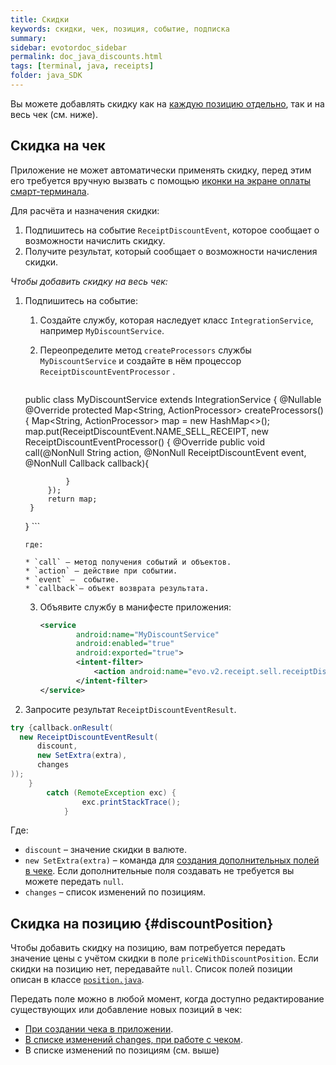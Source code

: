```yaml
---
title: Скидки
keywords: скидки, чек, позиция, событие, подписка
summary:
sidebar: evotordoc_sidebar
permalink: doc_java_discounts.html
tags: [terminal, java, receipts]
folder: java_SDK
---
```


Вы можете добавлять скидку как на [каждую позицию отдельно](./doc_java_discounts.html#discountPosition), так и на весь чек (см. ниже).

## Скидка на чек

Приложение не может автоматически применять скидку, перед этим его требуется вручную вызвать с помощью [иконки на экране оплаты смарт-терминала](./doc_java_app_icon.html#SalesScreen).

Для расчёта и назначения скидки:

1. Подпишитесь на событие `ReceiptDiscountEvent`, которое сообщает о возможности начислить скидку.
2. Получите результат, который сообщает о возможности начисления скидки.

*Чтобы добавить скидку на весь чек:*

1. Подпишитесь на событие:

    1. Создайте службу, которая наследует класс `IntegrationService`, например `MyDiscountService`.
    2. Переопределите метод `createProcessors` службы `MyDiscountService` и создайте в нём процессор `ReceiptDiscountEventProcessor` .

       ```java
      public class MyDiscountService extends IntegrationService {
        @Nullable
        @Override
        protected Map<String, ActionProcessor> createProcessors() {
            Map<String, ActionProcessor> map = new HashMap<>();
            map.put(ReceiptDiscountEvent.NAME_SELL_RECEIPT, new ReceiptDiscountEventProcessor() {
                @Override
                public void call(@NonNull String action, @NonNull ReceiptDiscountEvent event, @NonNull Callback callback){

                }
            });
            return map;
        }
    }
       ```

       где:

       * `call` – метод получения событий и объектов.
       * `action` – действие при событии.
       * `event` –  событие.
       * `callback`– объект возврата результата.


    3. Объявите службу в манифесте приложения:

       ```xml
       <service
               android:name="MyDiscountService"
               android:enabled="true"
               android:exported="true">
               <intent-filter>
                   <action android:name="evo.v2.receipt.sell.receiptDiscount" />
               </intent-filter>
       </service>
       ```

2. Запросите результат `ReceiptDiscountEventResult`.

```java
try {callback.onResult(
  new ReceiptDiscountEventResult(
      discount,
      new SetExtra(extra),
      changes
));
    }
        catch (RemoteException exc) {
                exc.printStackTrace();
            }

```

Где:

* `discount` – значение скидки в валюте.
* `new SetExtra(extra)` – команда для [создания дополнительных полей в чеке](./doc_java_receipt_extras.html). Если дополнительные поля создавать не требуется вы можете передать `null`.
* `changes` – список изменений по позициям.

## Скидка на позицию {#discountPosition}

Чтобы добавить скидку на позицию, вам потребуется передать значение цены с учётом скидки в поле `priceWithDiscountPosition`. Если скидки на позицию нет, передавайте `null`. Список полей позиции описан в классе [`position.java`](https://github.com/evotor/integration-library/blob/develop/app/src/main/java/ru/evotor/framework/receipt/Position.java).

Передать поле можно в любой момент, когда доступно редактирование существующих или добавление новых позиций в чек:

* [При создании чека в приложении](./doc_java_receipt_creation.html).
* [В списке изменений changes, при работе с чеком](./doc_java_receipt_interactions.html).
* В списке изменений по позициям (см. выше)
